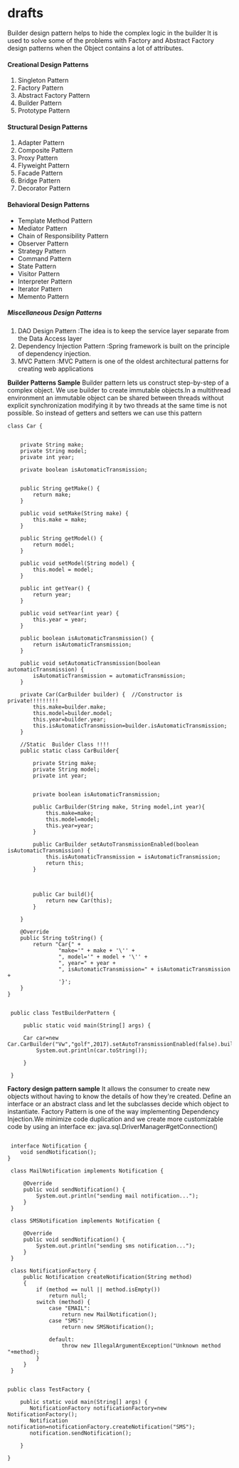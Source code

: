 # drafts
Builder design pattern helps to hide the complex logic in the builder It is used to solve some of the problems with Factory and Abstract Factory design patterns when the Object contains a lot of attributes.

#### Creational Design Patterns

1. Singleton Pattern
2. Factory Pattern
3. Abstract Factory Pattern
4. Builder Pattern
5. Prototype Pattern

#### Structural Design Patterns
1. Adapter Pattern
2. Composite Pattern
3. Proxy Pattern
4. Flyweight Pattern
5. Facade Pattern
6. Bridge Pattern
7. Decorator Pattern


#### Behavioral Design Patterns
- Template Method Pattern
- Mediator Pattern
- Chain of Responsibility Pattern
- Observer Pattern
- Strategy Pattern
- Command Pattern
- State Pattern
- Visitor Pattern
- Interpreter Pattern
- Iterator Pattern
- Memento Pattern
##### Miscellaneous Design Patterns 
1. DAO Design Pattern :The idea is to keep the service layer separate from the Data Access layer
2. Dependency Injection Pattern :Spring framework is built on the principle of dependency injection.
3. MVC Pattern :MVC Pattern is one of the oldest architectural patterns for creating web applications



__Builder Patterns  Sample__
 Builder pattern lets us construct  step-by-step of a complex object.
 We use builder to create immutable objects.In a multithread environment an immutable object can be shared between threads without explicit synchronization
 modifying it by two threads at the same time  is not possible. So instead of getters and setters we can use this pattern



```
class Car {


    private String make;
    private String model;
    private int year;
    
    private boolean isAutomaticTransmission;


    public String getMake() {
        return make;
    }

    public void setMake(String make) {
        this.make = make;
    }

    public String getModel() {
        return model;
    }

    public void setModel(String model) {
        this.model = model;
    }

    public int getYear() {
        return year;
    }

    public void setYear(int year) {
        this.year = year;
    }

    public boolean isAutomaticTransmission() {
        return isAutomaticTransmission;
    }

    public void setAutomaticTransmission(boolean automaticTransmission) {
        isAutomaticTransmission = automaticTransmission;
    }

    private Car(CarBuilder builder) {  //Constructor is private!!!!!!!!!
        this.make=builder.make;
        this.model=builder.model;
        this.year=builder.year;
        this.isAutomaticTransmission=builder.isAutomaticTransmission;
    }

    //Static  Builder Class !!!!
    public static class CarBuilder{

        private String make;
        private String model;
        private int year;


        private boolean isAutomaticTransmission;

        public CarBuilder(String make, String model,int year){
            this.make=make;
            this.model=model;
            this.year=year;
        }

        public CarBuilder setAutoTransmissionEnabled(boolean isAutomaticTransmission) {
            this.isAutomaticTransmission = isAutomaticTransmission;
            return this;
        }



        public Car build(){
            return new Car(this);
        }

    }

    @Override
    public String toString() {
        return "Car{" +
                "make='" + make + '\'' +
                ", model='" + model + '\'' +
                ", year=" + year +
                ", isAutomaticTransmission=" + isAutomaticTransmission +
                '}';
    }
}


 public class TestBuilderPattern {

     public static void main(String[] args) {

     Car car=new Car.CarBuilder("Vw","golf",2017).setAutoTransmissionEnabled(false).build();
         System.out.println(car.toString());

     }

 }

```

__Factory design pattern sample__
 It allows the consumer to create new objects without having to know the details of how they're created. Define an interface or an abstract class and let the subclasses decide which object to instantiate.
  Factory Pattern is one of the way implementing Dependency Injection.We minimize code duplication and we create  more customizable code by using an interface
 ex:  java.sql.DriverManager#getConnection()



```

 interface Notification {
    void sendNotification();
}

 class MailNotification implements Notification {

     @Override
     public void sendNotification() {
         System.out.println("sending mail notification...");
     }
 }

 class SMSNotification implements Notification {

     @Override
     public void sendNotification() {
         System.out.println("sending sms notification...");
     }
 }

 class NotificationFactory {
     public Notification createNotification(String method)
     {
         if (method == null || method.isEmpty())
             return null;
         switch (method) {
             case "EMAIL":
                 return new MailNotification();
             case "SMS":
                 return new SMSNotification();

             default:
                 throw new IllegalArgumentException("Unknown method "+method);
         }
     }
 }


public class TestFactory {

    public static void main(String[] args) {
       NotificationFactory notificationFactory=new NotificationFactory();
       Notification notification=notificationFactory.createNotification("SMS");
       notification.sendNotification();

    }

}

```

